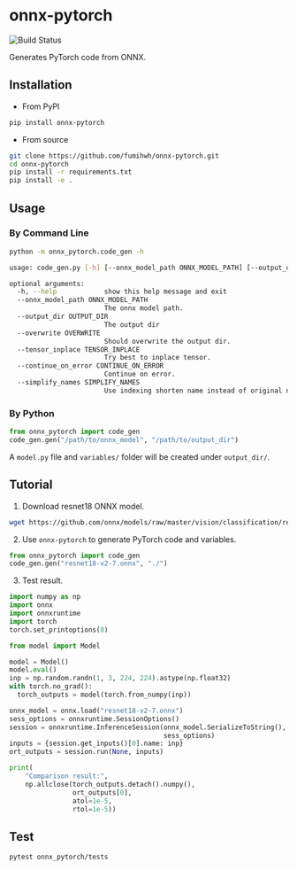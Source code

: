 # onnx-pytorch


![Build Status](https://github.com/fumihwh/onnx-pytorch/actions/workflows/main.yml/badge.svg?branch=main)


Generates PyTorch code from ONNX.

## Installation

- From PyPI
```bash
pip install onnx-pytorch
```

- From source
```bash
git clone https://github.com/fumihwh/onnx-pytorch.git
cd onnx-pytorch
pip install -r requirements.txt
pip install -e .
```


## Usage
### By Command Line
```bash
python -m onnx_pytorch.code_gen -h

usage: code_gen.py [-h] [--onnx_model_path ONNX_MODEL_PATH] [--output_dir OUTPUT_DIR] [--overwrite OVERWRITE] [--tensor_inplace TENSOR_INPLACE] [--continue_on_error CONTINUE_ON_ERROR] [--simplify_names SIMPLIFY_NAMES]

optional arguments:
  -h, --help            show this help message and exit
  --onnx_model_path ONNX_MODEL_PATH
                        The onnx model path.
  --output_dir OUTPUT_DIR
                        The output dir
  --overwrite OVERWRITE
                        Should overwrite the output dir.
  --tensor_inplace TENSOR_INPLACE
                        Try best to inplace tensor.
  --continue_on_error CONTINUE_ON_ERROR
                        Continue on error.
  --simplify_names SIMPLIFY_NAMES
                        Use indexing shorten name instead of original name.
```

### By Python
```python
from onnx_pytorch import code_gen
code_gen.gen("/path/to/onnx_model", "/path/to/output_dir")
```

A `model.py` file and `variables/` folder will be created under `output_dir/`.

## Tutorial
1. Download resnet18 ONNX model.

```bash
wget https://github.com/onnx/models/raw/master/vision/classification/resnet/model/resnet18-v2-7.onnx
```

2. Use `onnx-pytorch` to generate PyTorch code and variables.
```python
from onnx_pytorch import code_gen
code_gen.gen("resnet18-v2-7.onnx", "./")
```

3. Test result.
```python
import numpy as np
import onnx
import onnxruntime
import torch
torch.set_printoptions(8)

from model import Model

model = Model()
model.eval()
inp = np.random.randn(1, 3, 224, 224).astype(np.float32)
with torch.no_grad():
  torch_outputs = model(torch.from_numpy(inp))

onnx_model = onnx.load("resnet18-v2-7.onnx")
sess_options = onnxruntime.SessionOptions()
session = onnxruntime.InferenceSession(onnx_model.SerializeToString(),
                                       sess_options)
inputs = {session.get_inputs()[0].name: inp}
ort_outputs = session.run(None, inputs)

print(
    "Comparison result:",
    np.allclose(torch_outputs.detach().numpy(),
                ort_outputs[0],
                atol=1e-5,
                rtol=1e-5))
```

## Test
```bash
pytest onnx_pytorch/tests
```
